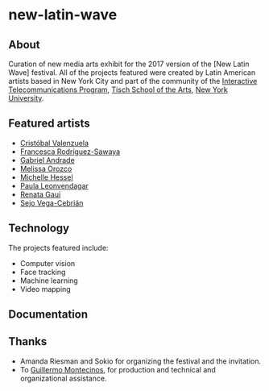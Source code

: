 # new-latin-wave

## About

Curation of new media arts exhibit for the 2017 version of the [New Latin Wave] festival. All of the projects featured were created by Latin American artists based in New York City and part of the community of the [Interactive Telecommunications Program](https://tisch.nyu.edu/itp), [Tisch School of the Arts](https://tisch.nyu.edu/), [New York University](http://www.nyu.edu/).

## Featured artists

* [Cristóbal Valenzuela](http://cvalenzuelab.com/)
* [Francesca Rodríguez-Sawaya](http://www.franrodriguezsawaya.com/)
* [Gabriel Andrade](http://www.gandradep.com/)
* [Melissa Orozco](https://escenaconsejo.org/en/)
* [Michelle Hessel](http://www.michellehessel.com/)
* [Paula Leonvendagar](http://www.paulaleonvendagar.com/)
* [Renata Gaui](https://renatagaui.com/)
* [Sejo Vega-Cebrián](https://escenaconsejo.org/en/)

## Technology

The projects featured include:

* Computer vision
* Face tracking
* Machine learning
* Video mapping


## Documentation

## Thanks

* Amanda Riesman and Sokio for organizing the festival and the invitation.
* To [Guillermo Montecinos](), for production and technical and organizational assistance.
